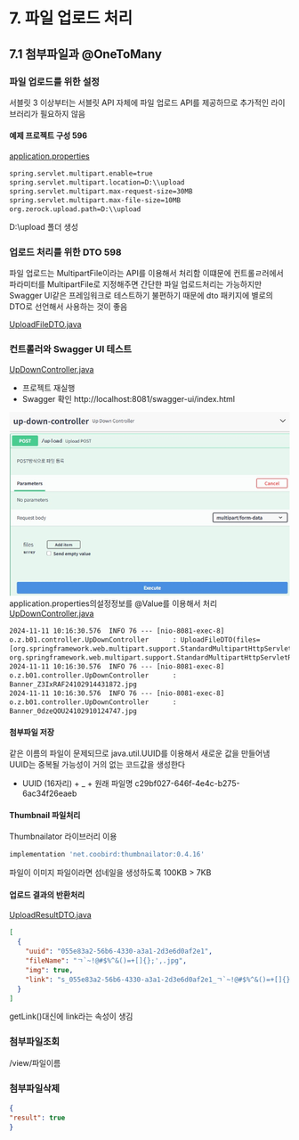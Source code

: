 # 7. 파일 업로드 처리
## 7.1 첨부파일과 @OneToMany
### 파일 업로드를 위한 설정
서블릿 3 이상부터는 서블릿 API 자체에 파일 업로드 API를 제공하므로 추가적인 라이브러리가 필요하지 않음

#### 예제 프로젝트 구성 596
[application.properties](..%2Fsrc%2Fmain%2Fresources%2Fapplication.properties)

```
spring.servlet.multipart.enable=true
spring.servlet.multipart.location=D:\\upload
spring.servlet.multipart.max-request-size=30MB
spring.servlet.multipart.max-file-size=10MB
org.zerock.upload.path=D:\\upload
```

D:\\upload 폴더 생성

### 업로드 처리를 위한 DTO 598
파일 업로드는 MultipartFile이라는 API를 이용해서 처리함
이떄문에 컨트롤ㄹ러에서 파라미터를 MultipartFile로 지정해주면 간단한 파일 업로드처리는 가능하지만
Swagger UI같은 프레임워크로 테스트하기 불편하기 때문에
dto 패키지에 별로의 DTO로 선언해서 사용하는 것이 좋음

[UploadFileDTO.java](..%2Fsrc%2Fmain%2Fjava%2Forg%2Fzerock%2Fb01%2Fdto%2Fupload%2FUploadFileDTO.java)

### 컨트롤러와 Swagger UI 테스트
[UpDownController.java](..%2Fsrc%2Fmain%2Fjava%2Forg%2Fzerock%2Fb01%2Fcontroller%2FUpDownController.java)

- 프로젝트 재실행
- Swagger 확인 http://localhost:8081/swagger-ui/index.html

![7.1.1.jpg](img/7.1.1.jpg)
application.properties의설정정보를 @Value를 이용해서 처리
[UpDownController.java](..%2Fsrc%2Fmain%2Fjava%2Forg%2Fzerock%2Fb01%2Fcontroller%2FUpDownController.java)


```shell
2024-11-11 10:16:30.576  INFO 76 --- [nio-8081-exec-8] o.z.b01.controller.UpDownController      : UploadFileDTO(files=[org.springframework.web.multipart.support.StandardMultipartHttpServletRequest$StandardMultipartFile@6fc2e6c0, org.springframework.web.multipart.support.StandardMultipartHttpServletRequest$StandardMultipartFile@1ddff090])
2024-11-11 10:16:30.576  INFO 76 --- [nio-8081-exec-8] o.z.b01.controller.UpDownController      : Banner_Z3IxRAF24102914431872.jpg
2024-11-11 10:16:30.576  INFO 76 --- [nio-8081-exec-8] o.z.b01.controller.UpDownController      : Banner_0dzeQOU24102910124747.jpg
```

#### 첨부파일 저장
같은 이름의 파일이 문제되므로 java.util.UUID를 이용해서 새로운 값을 만들어냄
UUID는 중복될 가능성이 거의 없는 코드값을 생성한다
- UUID (16자리) + _ + 원래 파일명
  c29bf027-646f-4e4c-b275-6ac34f26eaeb

#### Thumbnail 파일처리
Thumbnailator 라이브러리 이용
```groovy
implementation 'net.coobird:thumbnailator:0.4.16'
```

파일이 이미지 파일이라면 섬네일을 생성하도록
100KB > 7KB


#### 업로드 결과의 반환처리
[UploadResultDTO.java](..%2Fsrc%2Fmain%2Fjava%2Forg%2Fzerock%2Fb01%2Fdto%2Fupload%2FUploadResultDTO.java)
```json
[
  {
    "uuid": "055e83a2-56b6-4330-a3a1-2d3e6d0af2e1",
    "fileName": "ㄱ`~!@#$%^&()=+[]{};',.jpg",
    "img": true,
    "link": "s_055e83a2-56b6-4330-a3a1-2d3e6d0af2e1_ㄱ`~!@#$%^&()=+[]{};',.jpg"
  }
]
```

getLink()대신에 link라는 속성이 생김

### 첨부파일조회
/view/파일이름

### 첨부파일삭제
```json
{
"result": true
}
```
